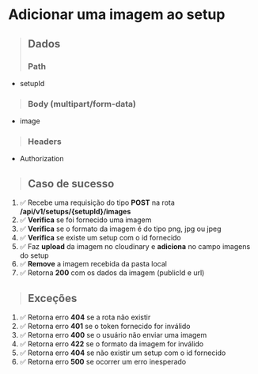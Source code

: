 # Adicionar uma imagem ao setup

> ## Dados
>
> ### Path

- setupId

> ### Body (multipart/form-data)

- image

> ### Headers

- Authorization

> ## Caso de sucesso

1. ✅ Recebe uma requisição do tipo **POST** na rota **/api/v1/setups/{setupId}/images**
2. ✅ **Verifica** se foi fornecido uma imagem
3. ✅ **Verifica** se o formato da imagem é do tipo png, jpg ou jpeg
4. ✅ **Verifica** se existe um setup com o id fornecido
5. ✅ Faz **upload** da imagem no cloudinary e **adiciona** no campo imagens do setup
6. ✅ **Remove** a imagem recebida da pasta local
7. ✅ Retorna **200** com os dados da imagem (publicId e url)

> ## Exceções

1. ✅ Retorna erro **404** se a rota não existir
2. ✅ Retorna erro **401** se o token fornecido for inválido
3. ✅ Retorna erro **400** se o usuário não enviar uma imagem
4. ✅ Retorna erro **422** se o formato da imagem for inválido
5. ✅ Retorna erro **404** se não existir um setup com o id fornecido
6. ✅ Retorna erro **500** se ocorrer um erro inesperado
